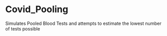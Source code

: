 # Covid_Pooling
Simulates Pooled Blood Tests and attempts to estimate the lowest number of tests possible
